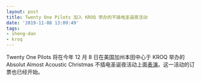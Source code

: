```yaml
---
layout: post
title: Twenty One Pilots 加入 KROQ 举办的不插电圣诞夜活动
date: '2019-11-08 13:09:49'
tags:
- sheng-dan
- kroq
---
```


Twenty One Pilots 将在今年 12 月 8 日在美国加州本田中心于 KROQ 举办的 Absolut Almost Acoustic Christmas 不插电圣诞夜活动上面[表演](https://kroq.radio.com/almost-acoustic-christmas-2019-lineup-tickets)。这一活动的订票也已经开始。

